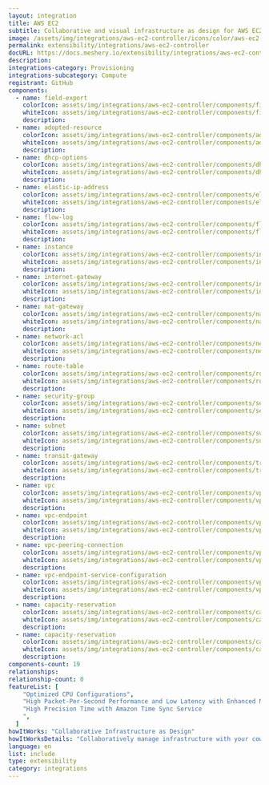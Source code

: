 ```yaml
---
layout: integration
title: AWS EC2
subtitle: Collaborative and visual infrastructure as design for AWS EC2
image: /assets/img/integrations/aws-ec2-controller/icons/color/aws-ec2-controller-color.svg
permalink: extensibility/integrations/aws-ec2-controller
docURL: https://docs.meshery.io/extensibility/integrations/aws-ec2-controller
description:
integrations-category: Provisioning
integrations-subcategory: Compute
registrant: GitHub
components:
  - name: field-export
    colorIcon: assets/img/integrations/aws-ec2-controller/components/field-export/icons/color/field-export-color.svg
    whiteIcon: assets/img/integrations/aws-ec2-controller/components/field-export/icons/white/field-export-white.svg
    description:
  - name: adopted-resource
    colorIcon: assets/img/integrations/aws-ec2-controller/components/adopted-resource/icons/color/adopted-resource-color.svg
    whiteIcon: assets/img/integrations/aws-ec2-controller/components/adopted-resource/icons/white/adopted-resource-white.svg
    description:
  - name: dhcp-options
    colorIcon: assets/img/integrations/aws-ec2-controller/components/dhcp-options/icons/color/dhcp-options-color.svg
    whiteIcon: assets/img/integrations/aws-ec2-controller/components/dhcp-options/icons/white/dhcp-options-white.svg
    description:
  - name: elastic-ip-address
    colorIcon: assets/img/integrations/aws-ec2-controller/components/elastic-ip-address/icons/color/elastic-ip-address-color.svg
    whiteIcon: assets/img/integrations/aws-ec2-controller/components/elastic-ip-address/icons/white/elastic-ip-address-white.svg
    description:
  - name: flow-log
    colorIcon: assets/img/integrations/aws-ec2-controller/components/flow-log/icons/color/flow-log-color.svg
    whiteIcon: assets/img/integrations/aws-ec2-controller/components/flow-log/icons/white/flow-log-white.svg
    description:
  - name: instance
    colorIcon: assets/img/integrations/aws-ec2-controller/components/instance/icons/color/instance-color.svg
    whiteIcon: assets/img/integrations/aws-ec2-controller/components/instance/icons/white/instance-white.svg
    description:
  - name: internet-gateway
    colorIcon: assets/img/integrations/aws-ec2-controller/components/internet-gateway/icons/color/internet-gateway-color.svg
    whiteIcon: assets/img/integrations/aws-ec2-controller/components/internet-gateway/icons/white/internet-gateway-white.svg
    description:
  - name: nat-gateway
    colorIcon: assets/img/integrations/aws-ec2-controller/components/nat-gateway/icons/color/nat-gateway-color.svg
    whiteIcon: assets/img/integrations/aws-ec2-controller/components/nat-gateway/icons/white/nat-gateway-white.svg
    description:
  - name: network-acl
    colorIcon: assets/img/integrations/aws-ec2-controller/components/network-acl/icons/color/network-acl-color.svg
    whiteIcon: assets/img/integrations/aws-ec2-controller/components/network-acl/icons/white/network-acl-white.svg
    description:
  - name: route-table
    colorIcon: assets/img/integrations/aws-ec2-controller/components/route-table/icons/color/route-table-color.svg
    whiteIcon: assets/img/integrations/aws-ec2-controller/components/route-table/icons/white/route-table-white.svg
    description:
  - name: security-group
    colorIcon: assets/img/integrations/aws-ec2-controller/components/security-group/icons/color/security-group-color.svg
    whiteIcon: assets/img/integrations/aws-ec2-controller/components/security-group/icons/white/security-group-white.svg
    description:
  - name: subnet
    colorIcon: assets/img/integrations/aws-ec2-controller/components/subnet/icons/color/subnet-color.svg
    whiteIcon: assets/img/integrations/aws-ec2-controller/components/subnet/icons/white/subnet-white.svg
    description:
  - name: transit-gateway
    colorIcon: assets/img/integrations/aws-ec2-controller/components/transit-gateway/icons/color/transit-gateway-color.svg
    whiteIcon: assets/img/integrations/aws-ec2-controller/components/transit-gateway/icons/white/transit-gateway-white.svg
    description:
  - name: vpc
    colorIcon: assets/img/integrations/aws-ec2-controller/components/vpc/icons/color/vpc-color.svg
    whiteIcon: assets/img/integrations/aws-ec2-controller/components/vpc/icons/white/vpc-white.svg
    description:
  - name: vpc-endpoint
    colorIcon: assets/img/integrations/aws-ec2-controller/components/vpc-endpoint/icons/color/vpc-endpoint-color.svg
    whiteIcon: assets/img/integrations/aws-ec2-controller/components/vpc-endpoint/icons/white/vpc-endpoint-white.svg
    description:
  - name: vpc-peering-connection
    colorIcon: assets/img/integrations/aws-ec2-controller/components/vpc-peering-connection/icons/color/vpc-peering-connection-color.svg
    whiteIcon: assets/img/integrations/aws-ec2-controller/components/vpc-peering-connection/icons/white/vpc-peering-connection-white.svg
    description:
  - name: vpc-endpoint-service-configuration
    colorIcon: assets/img/integrations/aws-ec2-controller/components/vpc-endpoint-service-configuration/icons/color/vpc-endpoint-service-configuration-color.svg
    whiteIcon: assets/img/integrations/aws-ec2-controller/components/vpc-endpoint-service-configuration/icons/white/vpc-endpoint-service-configuration-white.svg
    description:
  - name: capacity-reservation
    colorIcon: assets/img/integrations/aws-ec2-controller/components/capacity-reservation/icons/color/capacity-reservation-color.svg
    whiteIcon: assets/img/integrations/aws-ec2-controller/components/capacity-reservation/icons/white/capacity-reservation-white.svg
    description:
  - name: capacity-reservation
    colorIcon: assets/img/integrations/aws-ec2-controller/components/capacity-reservation/icons/color/capacity-reservation-color.svg
    whiteIcon: assets/img/integrations/aws-ec2-controller/components/capacity-reservation/icons/white/capacity-reservation-white.svg
    description:
components-count: 19
relationships:
relationship-count: 0
featureList: [
    "Optimized CPU Configurations",
    "High Packet-Per-Second Performance and Low Latency with Enhanced Networking",
    "High Precision Time with Amazon Time Sync Service
    ",
  ]
howItWorks: "Collaborative Infrastructure as Design"
howItWorksDetails: "Collaboratively manage infrastructure with your coworkers synchronously sharing the same designs."
language: en
list: include
type: extensibility
category: integrations
---
```

